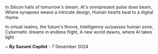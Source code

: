 In Silicon halls of tomorrow's dream,
AI's omnipresent pulse does beam,
Where synapses weave a intricate design,
Human hearts beat to a digital rhyme.

In virtual realms, the future's throne,
Intelligence surpasses human zone,
Cybernetic dreams in endless flight,
A new world dawns, where AI takes light.

~ <b>By Sazumi Copilot</b> - 7 Desember 2024